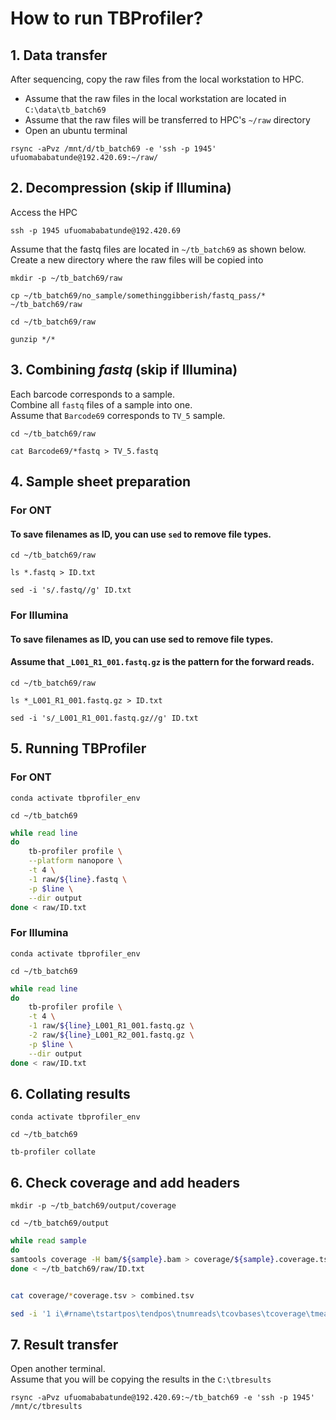 # How to run TBProfiler?

## 1.   Data transfer
After sequencing, copy the raw files from the local workstation to HPC. </br>
-   Assume that the raw files in the local workstation are located in `C:\data\tb_batch69`
-   Assume that the raw files will be transferred to HPC's `~/raw` directory
-   Open an ubuntu terminal
```
rsync -aPvz /mnt/d/tb_batch69 -e 'ssh -p 1945' ufuomababatunde@192.420.69:~/raw/
```


## 2.   Decompression (skip if Illumina)
Access the HPC
```
ssh -p 1945 ufuomababatunde@192.420.69
```

Assume that the fastq files are located in `~/tb_batch69` as shown below. </br>
Create a new directory where the raw files will be copied into
```
mkdir -p ~/tb_batch69/raw

cp ~/tb_batch69/no_sample/somethinggibberish/fastq_pass/* ~/tb_batch69/raw

cd ~/tb_batch69/raw

gunzip */*
```


## 3.   Combining *fastq*  (skip if Illumina)
Each barcode corresponds to a sample. </br>
Combine all `fastq` files of a sample into one. </br>
Assume that `Barcode69` corresponds to `TV_5` sample.

```
cd ~/tb_batch69/raw

cat Barcode69/*fastq > TV_5.fastq
```


## 4.   Sample sheet preparation
### For ONT
####    To save filenames as ID, you can use `sed` to remove file types.

```
cd ~/tb_batch69/raw

ls *.fastq > ID.txt

sed -i 's/.fastq//g' ID.txt
```


### For Illumina
####    To save filenames as ID, you can use sed to remove file types.
####    Assume that `_L001_R1_001.fastq.gz` is the pattern for the forward reads.

```
cd ~/tb_batch69/raw

ls *_L001_R1_001.fastq.gz > ID.txt

sed -i 's/_L001_R1_001.fastq.gz//g' ID.txt
```

## 5.   Running TBProfiler
### For ONT
```
conda activate tbprofiler_env

cd ~/tb_batch69
```

``` bash
while read line
do
    tb-profiler profile \
    --platform nanopore \
    -t 4 \
    -1 raw/${line}.fastq \
    -p $line \
    --dir output
done < raw/ID.txt
```

### For Illumina
```
conda activate tbprofiler_env

cd ~/tb_batch69
```

``` bash
while read line
do
    tb-profiler profile \
    -t 4 \
    -1 raw/${line}_L001_R1_001.fastq.gz \
    -2 raw/${line}_L001_R2_001.fastq.gz \
    -p $line \
    --dir output
done < raw/ID.txt
```

## 6. Collating results
```
conda activate tbprofiler_env

cd ~/tb_batch69

tb-profiler collate
```


## 6.   Check coverage and add headers
```
mkdir -p ~/tb_batch69/output/coverage

cd ~/tb_batch69/output
```

``` bash
while read sample
do
samtools coverage -H bam/${sample}.bam > coverage/${sample}.coverage.tsv
done < ~/tb_batch69/raw/ID.txt


cat coverage/*coverage.tsv > combined.tsv

sed -i '1 i\#rname\tstartpos\tendpos\tnumreads\tcovbases\tcoverage\tmeandepth\tmeanbaseq\tmeanmapq' combined.tsv
```


## 7.   Result transfer
Open another terminal. </br>
Assume that you will be copying the results in the `C:\tbresults`
```
rsync -aPvz ufuomababatunde@192.420.69:~/tb_batch69 -e 'ssh -p 1945' /mnt/c/tbresults
```



